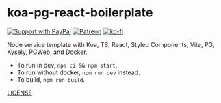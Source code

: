 # koa-pg-react-boilerplate

[![Support with PayPal](https://img.shields.io/badge/paypal-donate-yellow.png)](https://paypal.me/zacanger) [![Patreon](https://img.shields.io/badge/patreon-donate-yellow.svg)](https://www.patreon.com/zacanger) [![ko-fi](https://img.shields.io/badge/donate-KoFi-yellow.svg)](https://ko-fi.com/U7U2110VB)

Node service template with Koa, TS, React, Styled Components, Vite, PG, Kysely, PGWeb, and Docker.

* To run in dev, `npm ci && npm start`.
* To run without docker, `npm run dev` instead.
* To build, `npm run build`.

[LICENSE](./LICENSE.md)
